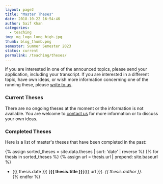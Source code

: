 ```yaml
---
layout: page2
title: "Master Theses"
date: 2018-10-22 16:54:46
author: Saif Khan
categories:
  - teaching
img: mg_logo_long_high.jpg
thumb: blog_thumb.png
semester: Summer Semester 2023
status: current
permalink: /teaching/theses/
---
```


If you are interested in one of the announced topics, please send your application, including your transcript. If you are interested in a different topic, have own ideas, or wish more information concerning one of the running these, please [write to us](/contact).

### Current Theses

There are no ongoing theses at the moment or the information is not available. You are welcome to [contact us](/contact) for more information or to discuss your own ideas.

### Completed Theses

Here is a list of master's theses that have been completed in the past:

{% assign sorted_theses = site.data.theses | sort: 'date' | reverse %}
{% for thesis in sorted_theses %}
{% assign url = thesis.url | prepend: site.baseurl %}
- ({{ thesis.date }}) [__{{ thesis.title }}__]({{ url }}). _{{ thesis.author }}_. <br>
{% endfor %}